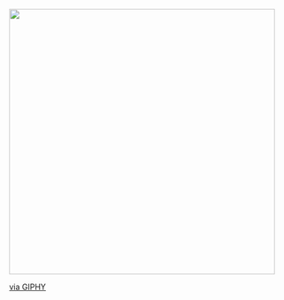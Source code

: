 <img src="https://giphy.com/embed/SQTSmiJl0uKoZNdv1T" width="480" height="480" frameBorder="0" class="giphy-embed" allowFullScreen></iframe><p><a href="https://giphy.com/stickers/developer-web-dev-amaiadsgn-SQTSmiJl0uKoZNdv1T">via GIPHY</a></p>
